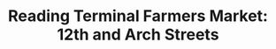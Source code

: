 ---
title: "Reading Terminal Farmers Market: 12th and Arch Streets"
url: /philadelphia/reading-terminal-farmers-market-12th-and-arch-streets/
shop: farm
---